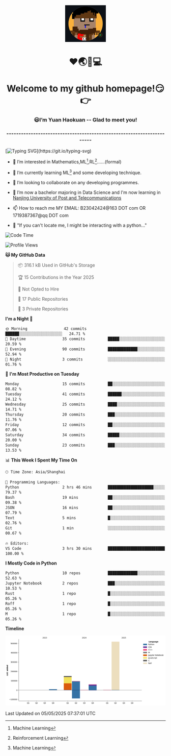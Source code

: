 <div align=center>
  <img width=128 src="image/figure.png">
</div>
<h1 align="center">❤🌏🚩💻</h1>
<h1 align="center">Welcome to my github homepage!😏👉</h1>
<h3 align="center" >😃I’m Yuan Haokuan -- Glad to meet you!</h3>
<h3 align="center" >----------------------------------------------------------------------</h3>

  [![Typing SVG](https://readme-typing-svg.herokuapp.com?font=Fira+Code&pause=1000&random=false&width=450&lines=Here's+my+personal+infomation:)](https://git.io/typing-svg)

- 👀 I’m interested in Mathematics,ML[^1],RL[^2]......(formal)
  
- 🌱 I’m currently learning ML[^1] and some developing technique.
  
- 💞️ I’m looking to collaborate on any developing programmes.
  
- 🍉 I’m now a bachelor majoring in Data Science and I'm now learning in [Nanjing University of Post and Telecommunications](https://www.njupt.edu.cn/main.psp)
  
- 📫 How to reach me MY EMAIL: B23042424@163 DOT com OR 1719387367@qq DOT com

- 🐍 "If you can't locate me, I might be interacting with a python..."

<!--START_SECTION:waka-->
![Code Time](http://img.shields.io/badge/Code%20Time-311%20hrs%205%20mins-blue)

![Profile Views](http://img.shields.io/badge/Profile%20Views-0-blue)

**🐱 My GitHub Data** 

> 📦 316.1 kB Used in GitHub's Storage 
 > 
> 🏆 15 Contributions in the Year 2025
 > 
> 🚫 Not Opted to Hire
 > 
> 📜 17 Public Repositories 
 > 
> 🔑 3 Private Repositories 
 > 
**I'm a Night 🦉** 

```text
🌞 Morning                42 commits          ██████░░░░░░░░░░░░░░░░░░░   24.71 % 
🌆 Daytime                35 commits          █████░░░░░░░░░░░░░░░░░░░░   20.59 % 
🌃 Evening                90 commits          █████████████░░░░░░░░░░░░   52.94 % 
🌙 Night                  3 commits           ░░░░░░░░░░░░░░░░░░░░░░░░░   01.76 % 
```
📅 **I'm Most Productive on Tuesday** 

```text
Monday                   15 commits          ██░░░░░░░░░░░░░░░░░░░░░░░   08.82 % 
Tuesday                  41 commits          ██████░░░░░░░░░░░░░░░░░░░   24.12 % 
Wednesday                25 commits          ████░░░░░░░░░░░░░░░░░░░░░   14.71 % 
Thursday                 20 commits          ███░░░░░░░░░░░░░░░░░░░░░░   11.76 % 
Friday                   12 commits          ██░░░░░░░░░░░░░░░░░░░░░░░   07.06 % 
Saturday                 34 commits          █████░░░░░░░░░░░░░░░░░░░░   20.00 % 
Sunday                   23 commits          ███░░░░░░░░░░░░░░░░░░░░░░   13.53 % 
```


📊 **This Week I Spent My Time On** 

```text
🕑︎ Time Zone: Asia/Shanghai

💬 Programming Languages: 
Python                   2 hrs 46 mins       ████████████████████░░░░░   79.37 % 
Bash                     19 mins             ██░░░░░░░░░░░░░░░░░░░░░░░   09.38 % 
JSON                     16 mins             ██░░░░░░░░░░░░░░░░░░░░░░░   07.79 % 
Text                     5 mins              █░░░░░░░░░░░░░░░░░░░░░░░░   02.76 % 
Git                      1 min               ░░░░░░░░░░░░░░░░░░░░░░░░░   00.67 % 

🔥 Editors: 
VS Code                  3 hrs 30 mins       █████████████████████████   100.00 % 
```

**I Mostly Code in Python** 

```text
Python                   10 repos            █████████████░░░░░░░░░░░░   52.63 % 
Jupyter Notebook         2 repos             ███░░░░░░░░░░░░░░░░░░░░░░   10.53 % 
Rust                     1 repo              █░░░░░░░░░░░░░░░░░░░░░░░░   05.26 % 
Roff                     1 repo              █░░░░░░░░░░░░░░░░░░░░░░░░   05.26 % 
M                        1 repo              █░░░░░░░░░░░░░░░░░░░░░░░░   05.26 % 
```



**Timeline**

![Lines of Code chart](https://raw.githubusercontent.com/WilbertYuan/WilbertYuan/main/assets/bar_graph.png)


 Last Updated on 05/05/2025 07:37:01 UTC
<!--END_SECTION:waka-->

<!---
WilbertYuan/WilbertYuan is a ✨ special ✨ repository because its `README.md` (this file) appears on your GitHub profile.
You can click the Preview link to take a look at your changes.
--->
[^1]:Machine Learning
[^2]:Reinforcement Learning
